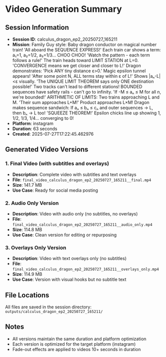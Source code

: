 # Video Generation Summary

## Session Information
- **Session ID**: calculus_dragon_ep2_20250727_165211
- **Mission**: Family Guy style: Baby dragon conductor on magical number train! 'All aboard the SEQUENCE EXPRESS!' Each train car shows a term: a₁=1, a₂=1/2, a₃=1/3... CHOO CHOO! 'Watch the pattern - each term follows a rule!' The train heads toward LIMIT STATION at L=0. 'CONVERGENCE means we get closer and closer to L!' Dragon demonstrates: 'Pick ANY tiny distance ε>0.' Magic epsilon tunnel appears! 'After some point N, ALL terms stay within ε of L!' Shows |aₙ-L|<ε visually. 'The UNIQUE LIMIT THEOREM says only ONE destination possible!' Two tracks can't lead to different stations! BOUNDED sequences have safety rails - can't go to infinity. 'If -M ≤ aₙ ≤ M for all n, we're bounded!' ARITHMETIC OF LIMITS: Two trains approaching L and M. 'Their sum approaches L+M!' Product approaches L×M! Dragon makes sequence sandwich: If aₙ ≤ bₙ ≤ cₙ and outer sequences → L, then bₙ → L too! 'SQUEEZE THEOREM!' Epsilon chicks line up showing 1, 1/2, 1/3, 1/4... converging to 0!
- **Platform**: instagram
- **Duration**: 63 seconds
- **Created**: 2025-07-27T17:22:45.462976

## Generated Video Versions

### 1. Final Video (with subtitles and overlays)
- **Description**: Complete video with subtitles and text overlays
- **File**: `final_video_calculus_dragon_ep2_20250727_165211__final.mp4`
- **Size**: 141.7 MB
- **Use Case**: Ready for social media posting

### 2. Audio Only Version
- **Description**: Video with audio only (no subtitles, no overlays)
- **File**: `final_video_calculus_dragon_ep2_20250727_165211__audio_only.mp4`
- **Size**: 114.8 MB
- **Use Case**: Clean version for editing or repurposing

### 3. Overlays Only Version
- **Description**: Video with text overlays only (no subtitles)
- **File**: `final_video_calculus_dragon_ep2_20250727_165211__overlays_only.mp4`
- **Size**: 114.9 MB
- **Use Case**: Version with visual hooks but no subtitle text

## File Locations
All files are saved in the session directory: `outputs/calculus_dragon_ep2_20250727_165211/`

## Notes
- All versions maintain the same duration and platform optimization
- Each version is optimized for the target platform (instagram)
- Fade-out effects are applied to videos 10+ seconds in duration
